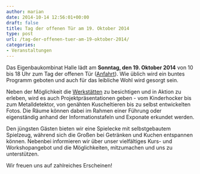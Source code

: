```yaml
---
author: marian
date: 2014-10-14 12:56:01+00:00
draft: false
title: Tag der offenen Tür am 19. Oktober 2014
type: post
url: /tag-der-offenen-tuer-am-19-oktober-2014/
categories:
- Veranstaltungen
---
```


Das Eigenbaukombinat Halle lädt am **Sonntag, den 19. Oktober 2014** von 10 bis 18 Uhr zum Tag der offenen Tür ([Anfahrt](/kontakt/anfahrt/)). Wie üblich wird ein buntes Programm geboten und auch für das leibliche Wohl wird gesorgt sein. <!-- more -->

Neben der Möglichkeit die [Werkstätten](/werkstatt/) zu besichtigen und in Aktion zu erleben, wird es auch Projektpräsentationen geben - vom Kinderhocker bis zum Metalldetektor, von genähten Kuscheltieren bis zu selbst entwickelten Fotos. Die Räume können dabei im Rahmen einer Führung oder eigenständig anhand der Informationstafeln und Exponate erkundet werden.

Den jüngsten Gästen bieten wir eine Spielecke mit selbstgebautem Spielzeug, während sich die Großen bei Getränken und Kuchen entspannen können. Nebenbei informieren wir über unser vielfältiges Kurs- und Workshopangebot und die Möglichkeiten, mitzumachen und uns zu unterstützen.

Wir freuen uns auf zahlreiches Erscheinen!
